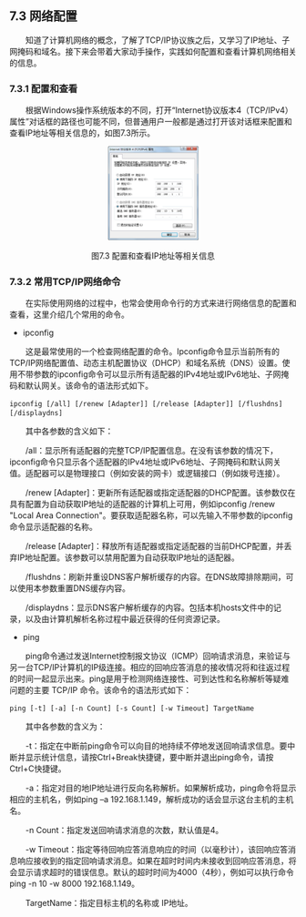 ## 7.3  网络配置

 

&emsp;&emsp;知道了计算机网络的概念，了解了TCP/IP协议族之后，又学习了IP地址、子网掩码和域名。接下来会带着大家动手操作，实践如何配置和查看计算机网络相关的信息。

### 7.3.1  配置和查看  

&emsp;&emsp;根据Windows操作系统版本的不同，打开“Internet协议版本4（TCP/IPv4）属性”对话框的路径也可能不同，但普通用户一般都是通过打开该对话框来配置和查看IP地址等相关信息的，如图7.3所示。






<p align="center"><img src="../../img/d7z/tu7.3.png" /></p>  
<p align="center">图7.3  配置和查看IP地址等相关信息</p>  



### 7.3.2  常用TCP/IP网络命令  

&emsp;&emsp;在实际使用网络的过程中，也常会使用命令行的方式来进行网络信息的配置和查看，这里介绍几个常用的命令。

- ipconfig

&emsp;&emsp;这是最常使用的一个检查网络配置的命令。Ipconfig命令显示当前所有的TCP/IP网络配置值、动态主机配置协议（DHCP）和域名系统（DNS）设置。使用不带参数的ipconfig命令可以显示所有适配器的IPv4地址或IPv6地址、子网掩码和默认网关。该命令的语法形式如下。


```
ipconfig [/all] [/renew [Adapter]] [/release [Adapter]] [/flushdns] [/displaydns] 
```


&emsp;&emsp;其中各参数的含义如下：

&emsp;&emsp;/all：显示所有适配器的完整TCP/IP配置信息。在没有该参数的情况下，ipconfig命令只显示各个适配器的IPv4地址或IPv6地址、子网掩码和默认网关值。适配器可以是物理接口（例如安装的网卡）或逻辑接口（例如拨号连接）。 

&emsp;&emsp;/renew [Adapter]：更新所有适配器或指定适配器的DHCP配置。该参数仅在具有配置为自动获取IP地址的适配器的计算机上可用，例如ipconfig /renew "Local Area Connection"。要获取适配器名称，可以先输入不带参数的ipconfig命令显示适配器的名称。

&emsp;&emsp;/release [Adapter]：释放所有适配器或指定适配器的当前DHCP配置，并丢弃IP地址配置。该参数可以禁用配置为自动获取IP地址的适配器。

&emsp;&emsp;/flushdns：刷新并重设DNS客户解析缓存的内容。在DNS故障排除期间，可以使用本参数重置DNS缓存内容。

&emsp;&emsp;/displaydns：显示DNS客户解析缓存的内容。包括本机hosts文件中的记录，以及由计算机解析名称过程中最近获得的任何资源记录。

- ping

&emsp;&emsp;ping命令通过发送Internet控制报文协议（ICMP）回响请求消息，来验证与另一台TCP/IP计算机的IP级连接。相应的回响应答消息的接收情况将和往返过程的时间一起显示出来。ping是用于检测网络连接性、可到达性和名称解析等疑难问题的主要 TCP/IP 命令。该命令的语法形式如下：


```
ping [-t] [-a] [-n Count] [-s Count] [-w Timeout] TargetName
```


&emsp;&emsp;其中各参数的含义为：

&emsp;&emsp;-t：指定在中断前ping命令可以向目的地持续不停地发送回响请求信息。要中断并显示统计信息，请按Ctrl+Break快捷键，要中断并退出ping命令，请按Ctrl+C快捷键。

&emsp;&emsp;-a：指定对目的地IP地址进行反向名称解析。如果解析成功，ping命令将显示相应的主机名，例如ping –a 192.168.1.149，解析成功的话会显示这台主机的主机名。

&emsp;&emsp;-n Count：指定发送回响请求消息的次数，默认值是4。

&emsp;&emsp;-w Timeout：指定等待回响应答消息响应的时间（以毫秒计），该回响应答消息响应接收到的指定回响请求消息。如果在超时时间内未接收到回响应答消息，将会显示请求超时的错误信息。默认的超时时间为4000（4秒），例如可以执行命令ping -n 10 -w 8000 192.168.1.149。

&emsp;&emsp;TargetName：指定目标主机的名称或 IP地址。



